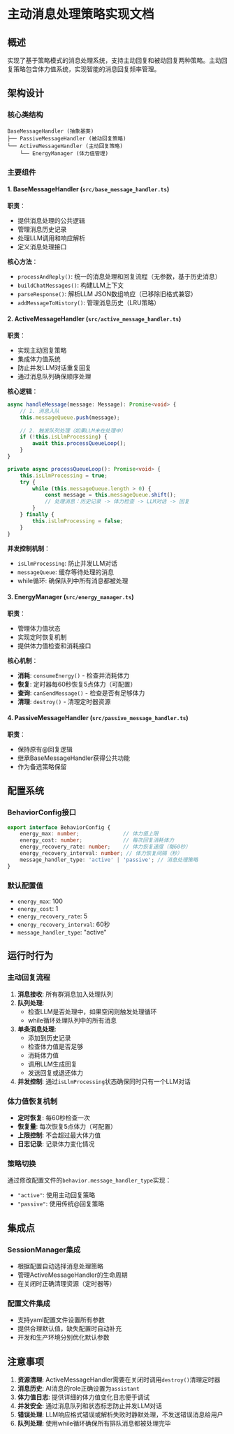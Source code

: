 # 主动消息处理策略实现文档

## 概述

实现了基于策略模式的消息处理系统，支持主动回复和被动回复两种策略。主动回复策略包含体力值系统，实现智能的消息回复频率管理。

## 架构设计

### 核心类结构

```
BaseMessageHandler (抽象基类)
├── PassiveMessageHandler (被动回复策略)
└── ActiveMessageHandler (主动回复策略)
    └── EnergyManager (体力值管理)
```

### 主要组件

#### 1. BaseMessageHandler (`src/base_message_handler.ts`)

**职责**：
- 提供消息处理的公共逻辑
- 管理消息历史记录
- 处理LLM调用和响应解析
- 定义消息处理接口

**核心方法**：
- `processAndReply()`: 统一的消息处理和回复流程（无参数，基于历史消息）
- `buildChatMessages()`: 构建LLM上下文
- `parseResponse()`: 解析LLM JSON数组响应（已移除旧格式兼容）
- `addMessageToHistory()`: 管理消息历史（LRU策略）

#### 2. ActiveMessageHandler (`src/active_message_handler.ts`)

**职责**：
- 实现主动回复策略
- 集成体力值系统
- 防止并发LLM对话重复回复
- 通过消息队列确保顺序处理

**核心逻辑**：
```typescript
async handleMessage(message: Message): Promise<void> {
    // 1. 消息入队
    this.messageQueue.push(message);
    
    // 2. 触发队列处理（如果LLM未在处理中）
    if (!this.isLlmProcessing) {
        await this.processQueueLoop();
    }
}

private async processQueueLoop(): Promise<void> {
    this.isLlmProcessing = true;
    try {
        while (this.messageQueue.length > 0) {
            const message = this.messageQueue.shift();
            // 处理消息：历史记录 -> 体力检查 -> LLM对话 -> 回复
        }
    } finally {
        this.isLlmProcessing = false;
    }
}
```

**并发控制机制**：
- `isLlmProcessing`: 防止并发LLM对话
- `messageQueue`: 缓存等待处理的消息
- while循环: 确保队列中所有消息都被处理

#### 3. EnergyManager (`src/energy_manager.ts`)

**职责**：
- 管理体力值状态
- 实现定时恢复机制
- 提供体力值检查和消耗接口

**核心机制**：
- **消耗**: `consumeEnergy()` - 检查并消耗体力
- **恢复**: 定时器每60秒恢复5点体力（可配置）
- **查询**: `canSendMessage()` - 检查是否有足够体力
- **清理**: `destroy()` - 清理定时器资源

#### 4. PassiveMessageHandler (`src/passive_message_handler.ts`)

**职责**：
- 保持原有@回复逻辑
- 继承BaseMessageHandler获得公共功能
- 作为备选策略保留

## 配置系统

### BehaviorConfig接口

```typescript
export interface BehaviorConfig {
    energy_max: number;              // 体力值上限
    energy_cost: number;             // 每次回复消耗体力
    energy_recovery_rate: number;    // 体力恢复速度（每60秒）
    energy_recovery_interval: number; // 体力恢复间隔（秒）
    message_handler_type: 'active' | 'passive'; // 消息处理策略
}
```

### 默认配置值

- `energy_max`: 100
- `energy_cost`: 1  
- `energy_recovery_rate`: 5
- `energy_recovery_interval`: 60秒
- `message_handler_type`: "active"

## 运行时行为

### 主动回复流程

1. **消息接收**: 所有群消息加入处理队列
2. **队列处理**: 
   - 检查LLM是否处理中，如果空闲则触发处理循环
   - while循环处理队列中的所有消息
3. **单条消息处理**:
   - 添加到历史记录
   - 检查体力值是否足够
   - 消耗体力值
   - 调用LLM生成回复
   - 发送回复或退还体力
4. **并发控制**: 通过`isLlmProcessing`状态确保同时只有一个LLM对话

### 体力值恢复机制

- **定时恢复**: 每60秒检查一次
- **恢复量**: 每次恢复5点体力（可配置）
- **上限控制**: 不会超过最大体力值
- **日志记录**: 记录体力变化情况

### 策略切换

通过修改配置文件的`behavior.message_handler_type`实现：
- `"active"`: 使用主动回复策略
- `"passive"`: 使用传统@回复策略

## 集成点

### SessionManager集成

- 根据配置自动选择消息处理策略
- 管理ActiveMessageHandler的生命周期
- 在关闭时正确清理资源（定时器等）

### 配置文件集成

- 支持yaml配置文件设置所有参数
- 提供合理默认值，缺失配置时自动补充
- 开发和生产环境分别优化默认参数

## 注意事项

1. **资源清理**: ActiveMessageHandler需要在关闭时调用`destroy()`清理定时器
2. **消息历史**: AI消息的role正确设置为`assistant`
3. **体力值日志**: 提供详细的体力值变化日志便于调试
4. **并发安全**: 通过消息队列和状态标志防止并发LLM对话
5. **错误处理**: LLM响应格式错误或解析失败时静默处理，不发送错误消息给用户
6. **队列处理**: 使用while循环确保所有排队消息都被处理完毕